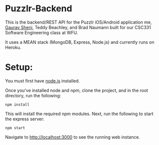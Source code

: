 # Puzzlr-Backend

This is the backend/REST API for the Puzzlr iOS/Android application me, [Gaurav Sheni](https://github.com/gsheni), Teddy Beachley, and Brad Naumann built for our CSC331 Software Engineering class at WFU. 

It uses a MEAN stack (MongoDB, Express, Node.js) and currently runs on Heroku.


Setup:
=======

You must first have [node.js](https://nodejs.org/en/) installed.

Once you've installed node and npm, clone the project, and in the root directory, run the following:

`npm install`

This will install the required npm modules. Next, run the following to start the express server:

`npm start`

Navigate to [http://localhost:3000](http://localhost:3000) to see the running web instance.